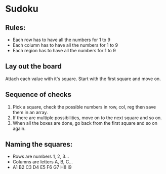 # Sudoku

## Rules:

- Each row has to have all the numbers for 1 to 9
- Each column has to have all the numbers for 1 to 9
- Each region has to have all the numbers for 1 to 9

## Lay out the board

Attach each value with it's square.
Start with the first square and move on.

## Sequence of checks

1. Pick a square, check the possible numbers in row, col, reg
   then save them in an array.
2. If there are multiple possibilities, move on to the next square and so on.
3. When all the boxes are done, go back from the first square and so on again.

## Naming the squares:

- Rows are numbers 1, 2, 3...
- Columns are letters A, B, C...
- A1 B2 C3 D4 E5 F6 G7 H8 I9
